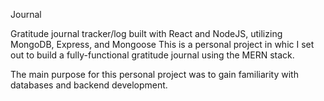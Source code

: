 Journal

Gratitude journal tracker/log built with React and NodeJS, utilizing MongoDB, Express, and Mongoose
This is a personal project in whic I set out to build a fully-functional gratitude journal using the MERN stack.  

The main purpose for this personal project was to gain familiarity with databases and backend development. 
